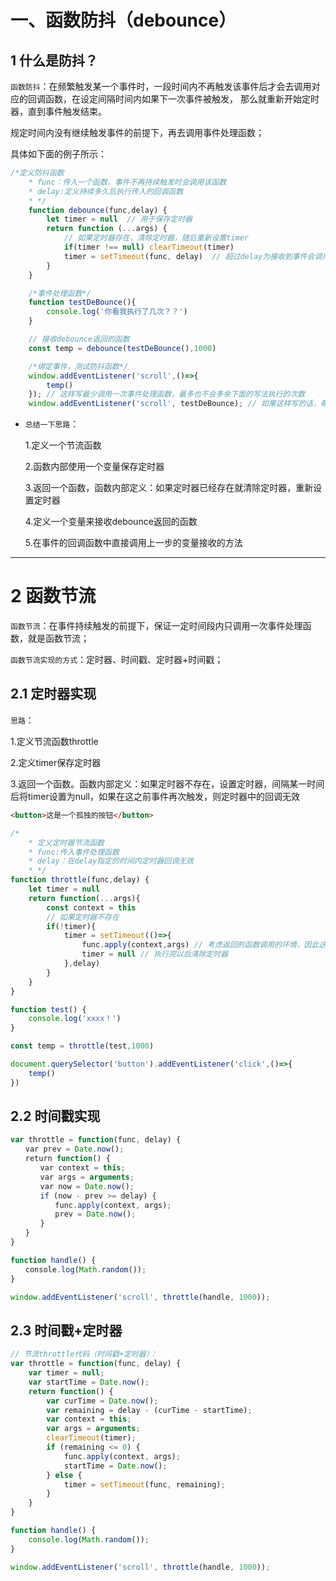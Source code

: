 # 一、函数防抖（debounce）

## 1 什么是防抖？

`函数防抖`：在频繁触发某一个事件时，一段时间内不再触发该事件后才会去调用对应的回调函数，在设定间隔时间内如果下一次事件被触发， 那么就重新开始定时器，直到事件触发结束。

规定时间内没有继续触发事件的前提下，再去调用事件处理函数；

具体如下面的例子所示：

```javascript
/*定义防抖函数
	* func：传入一个函数，事件不再持续触发时会调用该函数
	* delay:定义持续多久后执行传入的回调函数
	* */
	function debounce(func,delay) {
		let timer = null  // 用于保存定时器
		return function (...args) {
			// 如果定时器存在，清除定时器，随后重新设置timer
			if(timer !== null) clearTimeout(timer)
			timer = setTimeout(func, delay)  // 超过delay为接收到事件会调用这里的func   必要的时候可以修改func的this指向  由于timer对外部存在引用，因此不会被销毁
		}
	}

	/*事件处理函数*/
	function testDeBounce(){
		console.log('你看我执行了几次？？')
	}

	// 接收debounce返回的函数
	const temp = debounce(testDeBounce(),1000)

	/*绑定事件，测试防抖函数*/
	window.addEventListener('scroll',()=>{
		temp()
	}); // 这样写最少调用一次事件处理函数，最多也不会多余下面的写法执行的次数
	window.addEventListener('scroll', testDeBounce); // 如果这样写的话，每当页面滚动就会调用事件处理函数
```

+ `总结一下思路`：

    1.定义一个节流函数

    2.函数内部使用一个变量保存定时器

    3.返回一个函数，函数内部定义：如果定时器已经存在就清除定时器，重新设置定时器

    4.定义一个变量来接收debounce返回的函数

    5.在事件的回调函数中直接调用上一步的变量接收的方法

------

# 2 函数节流

`函数节流`：在事件持续触发的前提下，保证一定时间段内只调用一次事件处理函数，就是函数节流；

`函数节流实现的方式`：定时器、时间戳、定时器+时间戳；

## 2.1 定时器实现

`思路`：

1.定义节流函数throttle

2.定义timer保存定时器

3.返回一个函数。函数内部定义：如果定时器不存在，设置定时器，间隔某一时间后将timer设置为null，如果在这之前事件再次触发，则定时器中的回调无效

```html
<button>这是一个孤独的按钮</button>
```

```javascript
/*
	* 定义定时器节流函数
	* func:传入事件处理函数
	* delay：在delay指定的时间内定时器回调无效
	* */
function throttle(func,delay) {
    let timer = null
    return function(...args){
        const context = this
        // 如果定时器不存在
        if(!timer){
            timer = setTimeout(()=>{
                func.apply(context,args) // 考虑返回的函数调用的环境，因此这里不直接使用this
                timer = null // 执行完以后清除定时器
            },delay)
        }
    }
}

function test() {
    console.log('xxxx！')
}

const temp = throttle(test,1000)

document.querySelector('button').addEventListener('click',()=>{
    temp()
})
```

## 2.2 时间戳实现

```javascript
var throttle = function(func, delay) {            
　　var prev = Date.now();            
　　return function() {                
　　　　var context = this;                
　　　　var args = arguments;                
　　　　var now = Date.now();                
　　　　if (now - prev >= delay) {                    
　　　　　　func.apply(context, args);                    
　　　　　　prev = Date.now();                
　　　　}            
　　}        
}    

function handle() {            
　　console.log(Math.random());        
}        

window.addEventListener('scroll', throttle(handle, 1000));
```

## 2.3 时间戳+定时器

```javascript
// 节流throttle代码（时间戳+定时器）：
var throttle = function(func, delay) {     
    var timer = null;     
    var startTime = Date.now();     
    return function() {             
        var curTime = Date.now();             
        var remaining = delay - (curTime - startTime);             
        var context = this;             
        var args = arguments;             
        clearTimeout(timer);              
        if (remaining <= 0) {                    
            func.apply(context, args);                    
            startTime = Date.now();              
        } else {                    
            timer = setTimeout(func, remaining);              
        }      
    }
}

function handle() {      
    console.log(Math.random());
} 

window.addEventListener('scroll', throttle(handle, 1000));
```

